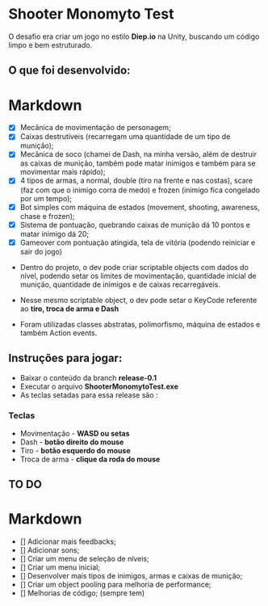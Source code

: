 # Shooter Monomyto Test

O desafio era criar um jogo no estilo **Diep.io** na Unity, buscando um código limpo e bem estruturado.

## **O que foi desenvolvido:**

# Markdown
- [x] Mecânica de movimentação de personagem;
- [x] Caixas destrutíveis (recarregam uma quantidade de um tipo de munição);
- [x] Mecânica de soco (chamei de Dash, na minha versão, além de destruir as caixas de munição, também pode matar inimigos e também para se movimentar mais rápido);
- [x] 4 tipos de armas, a normal, double (tiro na frente e nas costas), scare (faz com que o inimigo corra de medo) e frozen (inimigo fica congelado por um tempo);
- [x] Bot simples com máquina de estados (movement, shooting, awareness, chase e frozen);
- [x] Sistema de pontuação, quebrando caixas de munição dá 10 pontos e matar inimigo dá 20;
- [x] Gameover com pontuação atingida, tela de vitória (podendo reiniciar e sair do jogo)

- Dentro do projeto, o dev pode criar scriptable objects com dados do nível, podendo setar os limites de movimentação, quantidade inicial de munição, quantidade de inimigos e de caixas recarregáveis.
- Nesse mesmo scriptable object, o dev pode setar o KeyCode referente ao **tiro, troca de arma e Dash**

- Foram utilizadas classes abstratas, polimorfismo, máquina de estados e também Action events.

## **Instruções para jogar:**
- Baixar o conteúdo da branch **release-0.1**
- Executar o arquivo **ShooterMonomytoTest.exe**
- As teclas setadas para essa release são :

### **Teclas**
- Movimentação - **WASD ou setas**
- Dash - **botão direito do mouse**
- Tiro - **botão esquerdo do mouse**
- Troca de arma - **clique da roda do mouse**

## TO DO 

# Markdown
- [] Adicionar mais feedbacks;
- [] Adicionar sons;
- [] Criar um menu de seleção de níveis;
- [] Criar um menu inicial;
- [] Desenvolver mais tipos de inimigos, armas e caixas de munição;
- [] Criar um object pooling para melhoria de performance;
- [] Melhorias de código; (sempre tem)


